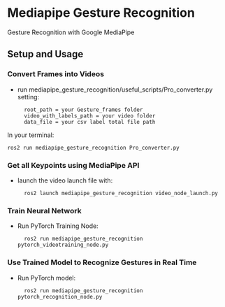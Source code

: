 # Mediapipe Gesture Recognition

Gesture Recognition with Google MediaPipe

## Setup and Usage

### Convert Frames into Videos

- run mediapipe_gesture_recognition/useful_scripts/Pro_converter.py setting:

        root_path = your Gesture_frames folder
        video_with_labels_path = your video folder 
        data_file = your csv label total file path 

In your terminal:

    ros2 run mediapipe_gesture_recognition Pro_converter.py

### Get all Keypoints using MediaPipe API

- launch the video launch file with:

        ros2 launch mediapipe_gesture_recognition video_node_launch.py


### Train Neural Network

- Run PyTorch Training Node:

        ros2 run mediapipe_gesture_recognition pytorch_videotraining_node.py

### Use Trained Model to Recognize Gestures in Real Time

- Run PyTorch model:

        ros2 run mediapipe_gesture_recognition pytorch_recognition_node.py
